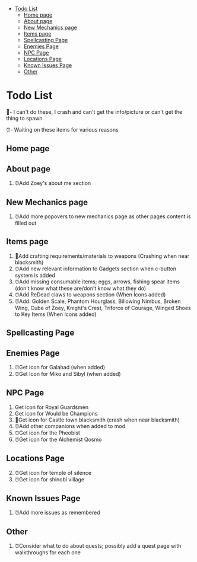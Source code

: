 - [Todo List](#todo-list)
  - [Home page](#home-page)
  - [About page](#about-page)
  - [New Mechanics page](#new-mechanics-page)
  - [Items page](#items-page)
  - [Spellcasting Page](#spellcasting-page)
  - [Enemies Page](#enemies-page)
  - [NPC Page](#npc-page)
  - [Locations Page](#locations-page)
  - [Known Issues Page](#known-issues-page)
  - [Other](#other)

# Todo List
🚩- I can't do these, I crash and can't get the info/picture or can't get the thing to spawn

⏰- Waiting on these items for various reasons

## Home page
   
## About page
1. ⏰Add Zoey's about me section

## New Mechanics page 
1. ⏰Add more popovers to new mechanics page as other pages content is filled out

## Items page
1. 🚩Add crafting requirements/materials to weapons (Crashing when near blacksmith)
2. ⏰Add new relevant information to Gadgets section when c-button system is added
3. ⏰Add missing consumable items; eggs, arrows, fishing spear items (don't know what these are/don't know what they do)
4. ⏰Add ReDead claws to weapons section (When Icons added)
5. ⏰Add: Golden Scale, Phantom Hourglass, Billowing Nimbus, Broken Wing, Cube of Zoey, Knight's Crest, Triforce of Courage, Winged Shoes to Key Items (When Icons added)

## Spellcasting Page

## Enemies Page
1. ⏰Get icon for Galahad (when added)
2. ⏰Get Icon for Miko and Sibyl (when added)

## NPC Page
1.  Get icon for Royal Guardsmen 
2.  Get icon for Would be Champions
3. 🚩Get icon for Castle town blacksmith (crash when near blacksmith)
4. ⏰Add other companions when added to mod
5. ⏰Get icon for the Pheobist
6. ⏰Get icon for the Alchemist Qosmo

## Locations Page
2. ⏰Get icon for temple of silence
3. ⏰Get icon for shinobi village

## Known Issues Page
1. ⏰Add more issues as remembered

## Other
1. ⏰Consider what to do about quests; possibly add a quest page with walkthroughs for each one